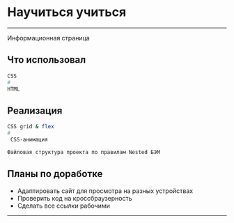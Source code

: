 # Научиться учиться
---
Информационная страница
## Что использовал
```bash
CSS
# 
HTML
```
## Реализация
```bash
СSS grid & flex
#
 CSS-анимация

Файловая структура проекта по правилам Nested БЭМ
```
## Планы по доработке
* Адаптировать сайт для просмотра на разных устройствах
* Проверить код на кроссбраузерность
* Сделать все ссылки рабочими
---
